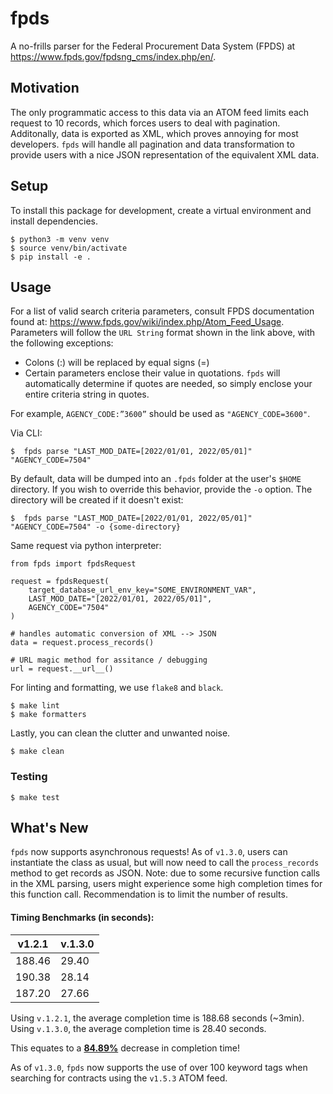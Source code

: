 # fpds
A no-frills parser for the Federal Procurement Data System (FPDS)
at https://www.fpds.gov/fpdsng_cms/index.php/en/.


## Motivation
The only programmatic access to this data via an ATOM feed limits each
request to 10 records, which forces users to deal with pagination.
Additonally, data is exported as XML, which proves annoying for most
developers. `fpds` will handle all pagination and data
transformation to provide users with a nice JSON representation of the
equivalent XML data.


## Setup
To install this package for development, create a virtual environment
and install dependencies.

```
$ python3 -m venv venv
$ source venv/bin/activate
$ pip install -e .
```


## Usage
For a list of valid search criteria parameters, consult FPDS documentation
found at: https://www.fpds.gov/wiki/index.php/Atom_Feed_Usage. Parameters
will follow the `URL String` format shown in the link above, with the
following exceptions:

 + Colons (:) will be replaced by equal signs (=)
 + Certain parameters enclose their value in quotations. `fpds` will
automatically determine if quotes are needed, so simply enclose your
entire criteria string in quotes.

 For example, `AGENCY_CODE:”3600”` should be used as `"AGENCY_CODE=3600"`.


Via CLI:
```
$  fpds parse "LAST_MOD_DATE=[2022/01/01, 2022/05/01]" "AGENCY_CODE=7504"
```


By default, data will be dumped into an `.fpds` folder at the user's
`$HOME` directory. If you wish to override this behavior, provide the `-o`
option. The directory will be created if it doesn't exist:

```
$  fpds parse "LAST_MOD_DATE=[2022/01/01, 2022/05/01]" "AGENCY_CODE=7504" -o {some-directory}
```

Same request via python interpreter:
```
from fpds import fpdsRequest

request = fpdsRequest(
    target_database_url_env_key="SOME_ENVIRONMENT_VAR",
    LAST_MOD_DATE="[2022/01/01, 2022/05/01]",
    AGENCY_CODE="7504"
)

# handles automatic conversion of XML --> JSON
data = request.process_records()

# URL magic method for assitance / debugging
url = request.__url__()
```

For linting and formatting, we use `flake8` and `black`.

```
$ make lint
$ make formatters
```

Lastly, you can clean the clutter and unwanted noise.

```
$ make clean
```

### Testing
```
$ make test
```

## What's New
`fpds` now supports asynchronous requests! As of `v1.3.0`, users can instantiate
the class as usual, but will now need to call the `process_records` method
to get records as JSON. Note: due to some recursive function calls in the XML
parsing, users might experience some high completion times for this function
call. Recommendation is to limit the number of results.

#### Timing Benchmarks (in seconds):

| v1.2.1 | v.1.3.0 |
-------- | --------
188.46   | 29.40
190.38   | 28.14
187.20   | 27.66

Using `v.1.2.1`, the average completion time is 188.68 seconds (~3min).
Using `v.1.3.0`, the average completion time is 28.40 seconds.

This equates to a <u>**84.89%**</u> decrease in completion time!


As of `v1.3.0`, `fpds` now supports the use of over 100 keyword tags when searching
for contracts using the `v1.5.3` ATOM feed.
